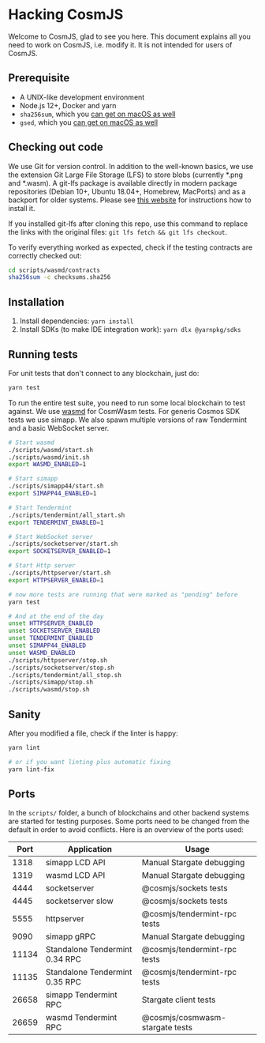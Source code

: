 # Hacking CosmJS

Welcome to CosmJS, glad to see you here. This document explains all you need to
work on CosmJS, i.e. modify it. It is not intended for users of CosmJS.

## Prerequisite

- A UNIX-like development environment
- Node.js 12+, Docker and yarn
- `sha256sum`, which you
  [can get on macOS as well](https://unix.stackexchange.com/questions/426837/no-sha256sum-in-macos)
- `gsed`, which you
  [can get on macOS as well](https://formulae.brew.sh/formula/gnu-sed)

## Checking out code

We use Git for version control. In addition to the well-known basics, we use the
extension Git Large File Storage (LFS) to store blobs (currently \*.png and
\*.wasm). A git-lfs package is available directly in modern package repositories
(Debian 10+, Ubuntu 18.04+, Homebrew, MacPorts) and as a backport for older
systems. Please see [this website](https://git-lfs.github.com/) for instructions
how to install it.

If you installed git-lfs after cloning this repo, use this command to replace
the links with the original files: `git lfs fetch && git lfs checkout`.

To verify everything worked as expected, check if the testing contracts are
correctly checked out:

```sh
cd scripts/wasmd/contracts
sha256sum -c checksums.sha256
```

## Installation

1. Install dependencies: `yarn install`
2. Install SDKs (to make IDE integration work): `yarn dlx @yarnpkg/sdks`

## Running tests

For unit tests that don't connect to any blockchain, just do:

```sh
yarn test
```

To run the entire test suite, you need to run some local blockchain to test
against. We use [wasmd](https://github.com/CosmWasm/wasmd) for CosmWasm tests.
For generis Cosmos SDK tests we use simapp. We also spawn multiple versions of
raw Tendermint and a basic WebSocket server.

```sh
# Start wasmd
./scripts/wasmd/start.sh
./scripts/wasmd/init.sh
export WASMD_ENABLED=1

# Start simapp
./scripts/simapp44/start.sh
export SIMAPP44_ENABLED=1

# Start Tendermint
./scripts/tendermint/all_start.sh
export TENDERMINT_ENABLED=1

# Start WebSocket server
./scripts/socketserver/start.sh
export SOCKETSERVER_ENABLED=1

# Start Http server
./scripts/httpserver/start.sh
export HTTPSERVER_ENABLED=1

# now more tests are running that were marked as "pending" before
yarn test

# And at the end of the day
unset HTTPSERVER_ENABLED
unset SOCKETSERVER_ENABLED
unset TENDERMINT_ENABLED
unset SIMAPP44_ENABLED
unset WASMD_ENABLED
./scripts/httpserver/stop.sh
./scripts/socketserver/stop.sh
./scripts/tendermint/all_stop.sh
./scripts/simapp/stop.sh
./scripts/wasmd/stop.sh
```

## Sanity

After you modified a file, check if the linter is happy:

```sh
yarn lint

# or if you want linting plus automatic fixing
yarn lint-fix
```

## Ports

In the `scripts/` folder, a bunch of blockchains and other backend systems are
started for testing purposes. Some ports need to be changed from the default in
order to avoid conflicts. Here is an overview of the ports used:

| Port  | Application                    | Usage                           |
| ----- | ------------------------------ | ------------------------------- |
| 1318  | simapp LCD API                 | Manual Stargate debugging       |
| 1319  | wasmd LCD API                  | Manual Stargate debugging       |
| 4444  | socketserver                   | @cosmjs/sockets tests           |
| 4445  | socketserver slow              | @cosmjs/sockets tests           |
| 5555  | httpserver                     | @cosmjs/tendermint-rpc tests    |
| 9090  | simapp gRPC                    | Manual Stargate debugging       |
| 11134 | Standalone Tendermint 0.34 RPC | @cosmjs/tendermint-rpc tests    |
| 11135 | Standalone Tendermint 0.35 RPC | @cosmjs/tendermint-rpc tests    |
| 26658 | simapp Tendermint RPC          | Stargate client tests           |
| 26659 | wasmd Tendermint RPC           | @cosmjs/cosmwasm-stargate tests |
